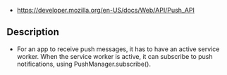 
- https://developer.mozilla.org/en-US/docs/Web/API/Push_API


## Description

- For an app to receive push messages, it has to have an active service worker. When the service worker is active, it can subscribe to push notifications, using PushManager.subscribe().